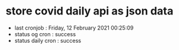 # store covid daily api as json data

- last cronjob : Friday, 12 February 2021 00:25:09
- status og cron : success
- status daily cron : success
      
      
